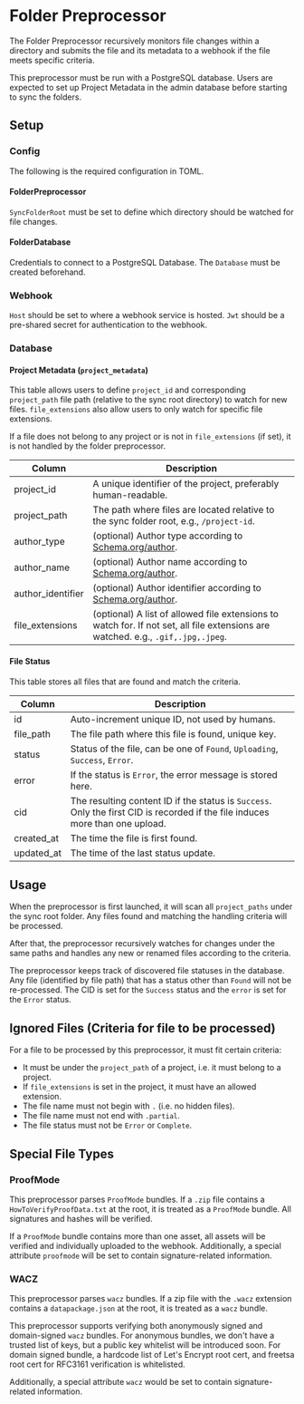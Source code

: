 # Folder Preprocessor

The Folder Preprocessor recursively monitors file changes within a directory and submits the file and its metadata to a webhook if the file meets specific criteria.

This preprocessor must be run with a PostgreSQL database. Users are expected to set up Project Metadata in the admin database before starting to sync the folders.

## Setup

### Config

The following is the required configuration in TOML.

#### FolderPreprocessor

`SyncFolderRoot` must be set to define which directory should be watched for file changes.

#### FolderDatabase

Credentials to connect to a PostgreSQL Database. The `Database` must be created beforehand.

### Webhook

`Host` should be set to where a webhook service is hosted. `Jwt` should be a pre-shared secret for authentication to the webhook.

### Database

#### Project Metadata (`project_metadata`)

This table allows users to define `project_id` and corresponding `project_path` file path (relative to the sync root directory) to watch for new files. `file_extensions` also allow users to only watch for specific file extensions.

If a file does not belong to any project or is not in `file_extensions` (if set), it is not handled by the folder preprocessor.

| Column            | Description                                                                                                                      |
| ----------------- | -------------------------------------------------------------------------------------------------------------------------------- |
| project_id        | A unique identifier of the project, preferably human-readable.                                                                   |
| project_path      | The path where files are located relative to the sync folder root, e.g., `/project-id`.                                          |
| author_type       | (optional) Author type according to [Schema.org/author](https://schema.org/author).                                              |
| author_name       | (optional) Author name according to [Schema.org/author](https://schema.org/author).                                              |
| author_identifier | (optional) Author identifier according to [Schema.org/author](https://schema.org/author).                                        |
| file_extensions   | (optional) A list of allowed file extensions to watch for. If not set, all file extensions are watched. e.g., `.gif,.jpg,.jpeg`. |

#### File Status

This table stores all files that are found and match the criteria.

| Column     | Description                                                                                                                   |
| ---------- | ----------------------------------------------------------------------------------------------------------------------------- |
| id         | Auto-increment unique ID, not used by humans.                                                                                 |
| file_path  | The file path where this file is found, unique key.                                                                           |
| status     | Status of the file, can be one of `Found`, `Uploading`, `Success`, `Error`.                                                   |
| error      | If the status is `Error`, the error message is stored here.                                                                   |
| cid        | The resulting content ID if the status is `Success`. Only the first CID is recorded if the file induces more than one upload. |
| created_at | The time the file is first found.                                                                                             |
| updated_at | The time of the last status update.                                                                                           |

## Usage

When the preprocessor is first launched, it will scan all `project_paths` under the sync root folder. Any files found and matching the handling criteria will be processed.

After that, the preprocessor recursively watches for changes under the same paths and handles any new or renamed files according to the criteria.

The preprocessor keeps track of discovered file statuses in the database. Any file (identified by file path) that has a status other than `Found` will not be re-processed. The CID is set for the `Success` status and the `error` is set for the `Error` status.

## Ignored Files (Criteria for file to be processed)

For a file to be processed by this preprocessor, it must fit certain criteria:

- It must be under the `project_path` of a project, i.e. it must belong to a project.
- If `file_extensions` is set in the project, it must have an allowed extension.
- The file name must not begin with `.` (i.e. no hidden files).
- The file name must not end with `.partial`.
- The file status must not be `Error` or `Complete`.

## Special File Types

### ProofMode

This preprocessor parses `ProofMode` bundles. If a `.zip` file contains a `HowToVerifyProofData.txt` at the root, it is treated as a `ProofMode` bundle. All signatures and hashes will be verified.

If a `ProofMode` bundle contains more than one asset, all assets will be verified and individually uploaded to the webhook. Additionally, a special attribute `proofmode` will be set to contain signature-related information.

### WACZ

This preprocessor parses `wacz` bundles. If a zip file with the `.wacz` extension contains a `datapackage.json` at the root, it is treated as a `wacz` bundle.

This preprocessor supports verifying both anonymously signed and domain-signed `wacz` bundles. For anonymous bundles, we don't have a trusted list of keys, but a public key whitelist will be introduced soon. For domain signed bundle, a hardcode list of Let's Encrypt root cert, and freetsa root cert for RFC3161 verification is whitelisted.

Additionally, a special attribute `wacz` would be set to contain signature-related information.
